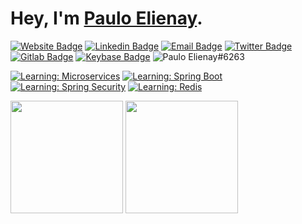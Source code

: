# Hey, I'm [Paulo Elienay](https://pauloelienay.com).

[![Website Badge](https://img.shields.io/badge/Website-1a1b27?style=flat-square&logo=google-chrome&logoColor=white)](https://pauloelienay.com)
[![Linkedin Badge](https://img.shields.io/badge/-LinkedIn-1a1b27?style=flat-square&logo=Linkedin&logoColor=white)](https://www.linkedin.com/in/paulo-elienay-247a19182/)
[![Email Badge](https://img.shields.io/badge/-Email-1a1b27?logo=Gmail&&logoColor=white&style=flat-square)](https://pauloelienay.com/#contact)
[![Twitter Badge](https://img.shields.io/badge/-Twitter-1a1b27?style=flat-square&logo=Twitter&logoColor=white)](https://twitter.com/elienaycodes)
[![Gitlab Badge](https://img.shields.io/badge/-Gitlab-1a1b27?style=flat-square&logo=Gitlab&logoColor=white)](https://gitlab.com/paulo-e)
[![Keybase Badge](https://img.shields.io/badge/-Keybase-1a1b27?style=flat-square&logo=Keybase&logoColor=white)](https://keybase.io/pauloelienay)
![Paulo Elienay#6263](https://img.shields.io/badge/-Discord-1a1b27?style=flat-square&logo=Discord&logoColor=white)

[![Learning: Microservices](https://img.shields.io/badge/learning-microservices-1a1b27?style=flat-square&labelColor=2b3752)](https://github.com/paulo-e/signals)
[![Learning: Spring Boot](https://img.shields.io/badge/learning-spring--boot-1a1b27?style=flat-square&labelColor=2b3752)](https://github.com/paulo-e/signals)
[![Learning: Spring Security](https://img.shields.io/badge/learning-spring--security-1a1b27?style=flat-square&labelColor=2b3752)](https://github.com/paulo-e/signals)
[![Learning: Redis](https://img.shields.io/badge/learning-redis-1a1b27?style=flat-square&labelColor=2b3752)](https://github.com/paulo-e/signals)

<p>
  <img height="180em" src="https://github-readme-stats.vercel.app/api?username=paulo-e&show_icons=true&hide_border=true&&count_private=true&include_all_commits=true&theme=tokyonight" />
  <img height="180em" src="https://github-readme-stats.vercel.app/api/top-langs/?username=paulo-e&exclude_repo=KNN-Image-Classification&show_icons=true&hide_border=true&layout=compact&langs_count=8&theme=tokyonight"/>
</p>
